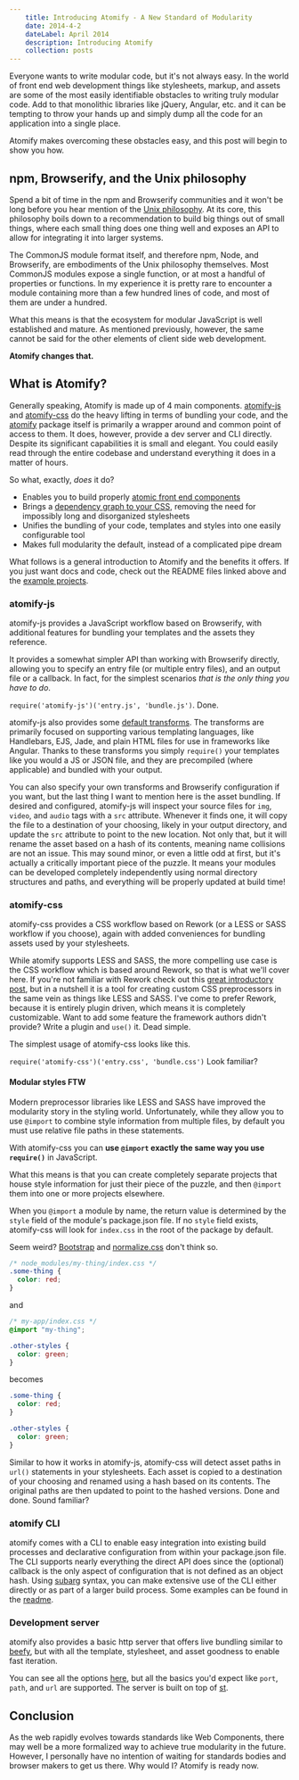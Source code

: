 ```yaml
---
	title: Introducing Atomify - A New Standard of Modularity
	date: 2014-4-2
	dateLabel: April 2014
	description: Introducing Atomify
	collection: posts
---
```


Everyone wants to write modular code, but it's not always easy. In the world of front end web development things like stylesheets, markup, and assets are some of the most easily identifiable obstacles to writing truly modular code. Add to that monolithic libraries like jQuery, Angular, etc. and it can be tempting to throw your hands up and simply dump all the code for an application into a single place.

Atomify makes overcoming these obstacles easy, and this post will begin to show you how.

## npm, Browserify, and the Unix philosophy

Spend a bit of time in the npm and Browserify communities and it won't be long before you hear mention of the [Unix philosophy](http://en.wikipedia.org/wiki/Unix_philosophy). At its core, this philosophy boils down to a recommendation to build big things out of small things, where each small thing does one thing well and exposes an API to allow for integrating it into larger systems.

The CommonJS module format itself, and therefore npm, Node, and Browserify, are embodiments of the Unix philosophy themselves. Most CommonJS modules expose a single function, or at most a handful of properties or functions. In my experience it is pretty rare to encounter a module containing more than a few hundred lines of code, and most of them are under a hundred.

What this means is that the ecosystem for modular JavaScript is well established and mature. As mentioned previously, however, the same cannot be said for the other elements of client side web development.

**Atomify changes that.**

## What is Atomify?

Generally speaking, Atomify is made up of 4 main components. [atomify-js](https://www.npmjs.org/package/atomify-js) and [atomify-css](https://www.npmjs.org/package/atomify-css) do the heavy lifting in terms of bundling your code, and the [atomify](https://www.npmjs.org/package/atomify) package itself is primarily a wrapper around and common point of access to them. It does, however, provide a dev server and CLI directly. Despite its significant capabilities it is small and elegant. You could easily read through the entire codebase and understand everything it does in a matter of hours.

So what, exactly, _does_ it do?

 * Enables you to build properly [atomic front end components](http://techwraith.com/atomic-product-development.html)
 * Brings a [dependency graph to your CSS](http://techwraith.com/your-css-needs-a-dependency-graph-too.html), removing the need for impossibly long and disorganized stylesheets
 * Unifies the bundling of your code, templates and styles into one easily configurable tool
 * Makes full modularity the default, instead of a complicated pipe dream

What follows is a general introduction to Atomify and the benefits it offers. If you just want docs and code, check out the README files linked above and the [example projects](https://github.com/atomify/atomify-examples).

### atomify-js

atomify-js provides a JavaScript workflow based on Browserify, with additional features for bundling your templates and the assets they reference.

It provides a somewhat simpler API than working with Browserify directly, allowing you to specify an entry file (or multiple entry files), and an output file or a callback. In fact, for the simplest scenarios _that is the only thing you have to do_.

`require('atomify-js')('entry.js', 'bundle.js')`. Done.

atomify-js also provides some [default transforms](https://github.com/atomify/atomify-js#default-transforms-and-template-support). The transforms are primarily focused on supporting various templating languages, like Handlebars, EJS, Jade, and plain HTML files for use in frameworks like Angular. Thanks to these transforms you simply `require()` your templates like you would a JS or JSON file, and they are precompiled (where applicable) and bundled with your output.

You can also specify your own transforms and Browserify configuration if you want, but the last thing I want to mention here is the asset bundling. If desired and configured, atomify-js will inspect your source files for `img`, `video`, and `audio` tags with a `src` attribute. Whenever it finds one, it will copy the file to a destination of your choosing, likely in your output directory, and update the `src` attribute to point to the new location. Not only that, but it will rename the asset based on a hash of its contents, meaning name collisions are not an issue. This may sound minor, or even a little odd at first, but it's actually a critically important piece of the puzzle. It means your modules can be developed completely independently using normal directory structures and paths, and everything will be properly updated at build time!

### atomify-css

atomify-css provides a CSS workflow based on Rework (or a LESS or SASS workflow if you choose), again with added conveniences for bundling assets used by your stylesheets.

While atomify supports LESS and SASS, the more compelling use case is the CSS workflow which is based around Rework, so that is what we'll cover here. If you're not familiar with Rework check out this [great introductory post](http://nicolasgallagher.com/custom-css-preprocessing/), but in a nutshell it is a tool for creating custom CSS preprocessors in the same vein as things like LESS and SASS. I've come to prefer Rework, because it is entirely plugin driven, which means it is completely customizable. Want to add some feature the framework authors didn't provide? Write a plugin and `use()` it. Dead simple.

The simplest usage of atomify-css looks like this.

`require('atomify-css')('entry.css', 'bundle.css')` Look familiar?

#### Modular styles FTW

Modern preprocessor libraries like LESS and SASS have improved the modularity story in the styling world. Unfortunately, while they allow you to use `@import` to combine style information from multiple files, by default you must use relative file paths in these statements.

With atomify-css you can **use `@import` exactly the same way you use `require()`** in JavaScript.

What this means is that you can create completely separate projects that house style information for just their piece of the puzzle, and then `@import` them into one or more projects elsewhere.

When you `@import` a module by name, the return value is determined by the `style` field of the module's package.json file. If no `style` field exists, atomify-css will look for `index.css` in the root of the package by default.

Seem weird? [Bootstrap](https://github.com/twbs/bootstrap/blob/master/package.json#L19) and [normalize.css](https://github.com/necolas/normalize.css/blob/master/package.json#L5) don't think so.

```css
/* node_modules/my-thing/index.css */
.some-thing {
  color: red;
}
```

and

```css
/* my-app/index.css */
@import "my-thing";

.other-styles {
  color: green;
}
```

becomes

```css
.some-thing {
  color: red;
}

.other-styles {
  color: green;
}
```

Similar to how it works in atomify-js, atomify-css will detect asset paths in `url()` statements in your stylesheets. Each asset is copied to a destination of your choosing and renamed using a hash based on its contents. The original paths are then updated to point to the hashed versions. Done and done. Sound familiar?

### atomify CLI

atomify comes with a CLI to enable easy integration into existing build processes and declarative configuration from within your package.json file. The CLI supports nearly everything the direct API does since the (optional) callback is the only aspect of configuration that is not defined as an object hash. Using [subarg](https://www.npmjs.org/package/subarg) syntax, you can make extensive use of the CLI either directly or as part of a larger build process. Some examples can be found in the [readme](https://github.com/atomify/atomify#cli).

### Development server

atomify also provides a basic http server that offers live bundling similar to [beefy](https://www.npmjs.org/package/beefy), but with all the template, stylesheet, and asset goodness to enable fast iteration.

You can see all the options [here](https://github.com/atomify/atomify#development-server), but all the basics you'd expect like `port`, `path`, and `url` are supported. The server is built on top of [st](https://www.npmjs.org/package/st).

## Conclusion

As the web rapidly evolves towards standards like Web Components, there may well be a more formalized way to achieve true modularity in the future. However, I personally have no intention of waiting for standards bodies and browser makers to get us there. Why would I? Atomify is ready now.
